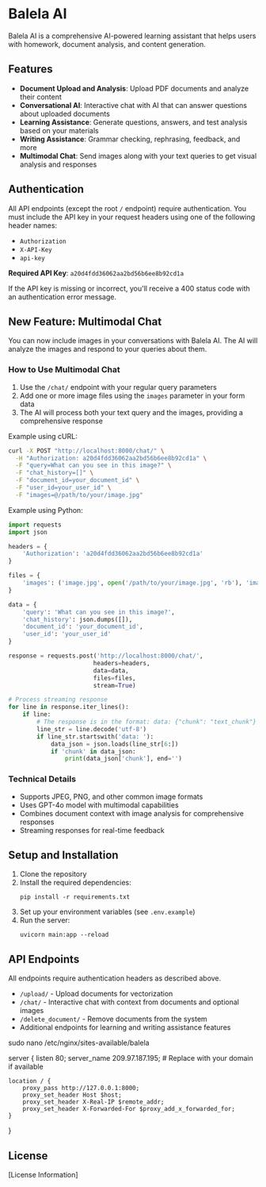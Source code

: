 # Balela AI

Balela AI is a comprehensive AI-powered learning assistant that helps users with homework, document analysis, and content generation.

## Features

- **Document Upload and Analysis**: Upload PDF documents and analyze their content
- **Conversational AI**: Interactive chat with AI that can answer questions about uploaded documents
- **Learning Assistance**: Generate questions, answers, and test analysis based on your materials
- **Writing Assistance**: Grammar checking, rephrasing, feedback, and more
- **Multimodal Chat**: Send images along with your text queries to get visual analysis and responses

## Authentication

All API endpoints (except the root `/` endpoint) require authentication. You must include the API key in your request headers using one of the following header names:

- `Authorization`
- `X-API-Key` 
- `api-key`

**Required API Key**: `a20d4fdd36062aa2bd56b6ee8b92cd1a`

If the API key is missing or incorrect, you'll receive a 400 status code with an authentication error message.

## New Feature: Multimodal Chat

You can now include images in your conversations with Balela AI. The AI will analyze the images and respond to your queries about them.

### How to Use Multimodal Chat

1. Use the `/chat/` endpoint with your regular query parameters
2. Add one or more image files using the `images` parameter in your form data
3. The AI will process both your text query and the images, providing a comprehensive response

Example using cURL:

```bash
curl -X POST "http://localhost:8000/chat/" \
  -H "Authorization: a20d4fdd36062aa2bd56b6ee8b92cd1a" \
  -F "query=What can you see in this image?" \
  -F "chat_history=[]" \
  -F "document_id=your_document_id" \
  -F "user_id=your_user_id" \
  -F "images=@/path/to/your/image.jpg"
```

Example using Python:

```python
import requests
import json

headers = {
    'Authorization': 'a20d4fdd36062aa2bd56b6ee8b92cd1a'
}

files = {
    'images': ('image.jpg', open('/path/to/your/image.jpg', 'rb'), 'image/jpeg')
}

data = {
    'query': 'What can you see in this image?',
    'chat_history': json.dumps([]),
    'document_id': 'your_document_id',
    'user_id': 'your_user_id'
}

response = requests.post('http://localhost:8000/chat/', 
                        headers=headers, 
                        data=data, 
                        files=files, 
                        stream=True)

# Process streaming response
for line in response.iter_lines():
    if line:
        # The response is in the format: data: {"chunk": "text_chunk"}
        line_str = line.decode('utf-8')
        if line_str.startswith('data: '):
            data_json = json.loads(line_str[6:])
            if 'chunk' in data_json:
                print(data_json['chunk'], end='')
```

### Technical Details

- Supports JPEG, PNG, and other common image formats
- Uses GPT-4o model with multimodal capabilities
- Combines document context with image analysis for comprehensive responses
- Streaming responses for real-time feedback

## Setup and Installation

1. Clone the repository
2. Install the required dependencies:
   ```
   pip install -r requirements.txt
   ```
3. Set up your environment variables (see `.env.example`)
4. Run the server:
   ```
   uvicorn main:app --reload
   ```

## API Endpoints

All endpoints require authentication headers as described above.

- `/upload/` - Upload documents for vectorization
- `/chat/` - Interactive chat with context from documents and optional images
- `/delete_document/` - Remove documents from the system
- Additional endpoints for learning and writing assistance features


sudo nano /etc/nginx/sites-available/balela

server {
    listen 80;
    server_name 209.97.187.195;  # Replace with your domain if available

    location / {
        proxy_pass http://127.0.0.1:8000;
        proxy_set_header Host $host;
        proxy_set_header X-Real-IP $remote_addr;
        proxy_set_header X-Forwarded-For $proxy_add_x_forwarded_for;
    }
}

## License

[License Information] 
